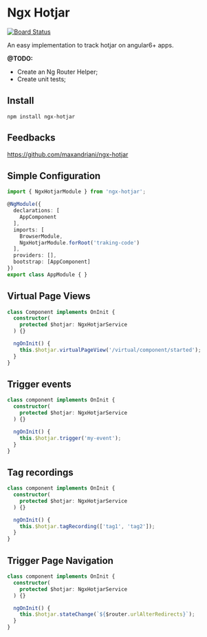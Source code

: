 # Ngx Hotjar

[![Board Status](https://dev.azure.com/maxandriani/b4e20ba0-b58b-4187-9f93-2306acb65b45/485fa029-d914-4b6b-aa2a-bf9605755025/_apis/work/boardbadge/352dfef0-ce60-4e58-b1df-e12399d92d0a)](https://dev.azure.com/maxandriani/b4e20ba0-b58b-4187-9f93-2306acb65b45/_boards/board/t/485fa029-d914-4b6b-aa2a-bf9605755025/Microsoft.RequirementCategory/)

An easy implementation to track hotjar on angular6+ apps.

**@TODO:** 
* Create an Ng Router Helper;
* Create unit tests;

## Install

```
npm install ngx-hotjar
```

## Feedbacks

https://github.com/maxandriani/ngx-hotjar

## Simple Configuration

```ts
import { NgxHotjarModule } from 'ngx-hotjar';

@NgModule({
  declarations: [
    AppComponent
  ],
  imports: [
    BrowserModule,
    NgxHotjarModule.forRoot('traking-code')
  ],
  providers: [],
  bootstrap: [AppComponent]
})
export class AppModule { }
```

## Virtual Page Views

```ts
class Component implements OnInit {
  constructor(
    protected $hotjar: NgxHotjarService
  ) {}

  ngOnInit() {
    this.$hotjar.virtualPageView('/virtual/component/started');
  }
}
```

## Trigger events

```ts
class component implements OnInit {
  constructor(
    protected $hotjar: NgxHotjarService
  ) {}

  ngOnInit() {
    this.$hotjar.trigger('my-event');
  }
}
```

## Tag recordings

```ts
class component implements OnInit {
  constructor(
    protected $hotjar: NgxHotjarService
  ) {}

  ngOnInit() {
    this.$hotjar.tagRecording(['tag1', 'tag2']);
  }
}
```

## Trigger Page Navigation

```ts
class component implements OnInit {
  constructor(
    protected $hotjar: NgxHotjarService
  ) {}

  ngOnInit() {
    this.$hotjar.stateChange(`${$router.urlAlterRedirects}`);
  }
}
```
